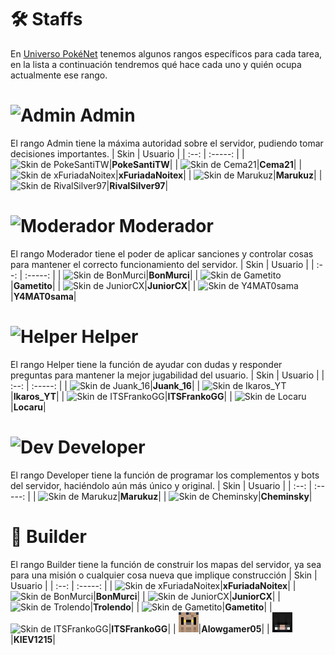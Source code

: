 # 🛠️ Staffs

En [Universo PokéNet](../README.md) tenemos algunos rangos específicos para cada tarea, en la lista a continuación tendremos qué hace cada uno y quién ocupa actualmente ese rango.

# ![Admin](../images/Rangos/Admin/adminArc.png) **Admin**
El rango Admin tiene la máxima autoridad sobre el servidor, pudiendo tomar decisiones importantes.
| Skin | Usuario |
| :--: | :-----: |
| ![Skin de PokeSantiTW](../images/Rangos/Dios/PokeSantiTW.png)|**PokeSantiTW**|
| ![Skin de Cema21](../images/Rangos/Dios/Cema21.png)|**Cema21**|
| ![Skin de xFuriadaNoitex](../images/Rangos/Dios/xFuriadaNoitex.png)|**xFuriadaNoitex**|
| ![Skin de Marukuz](../images/Rangos/Admin/Marukuz.png)|**Marukuz**|
| ![Skin de RivalSilver97](../images/Rangos/Admin/RivalSilver97.png)|**RivalSilver97**|

# ![Moderador](../images/Rangos/Mod/modarc.png) **Moderador**
El rango Moderador tiene el poder de aplicar sanciones y controlar cosas para mantener el correcto funcionamiento del servidor.
| Skin | Usuario |
| :--: | :-----: |
| ![Skin de BonMurci](../images/Rangos/Mod/BonMurci.png)|**BonMurci**|
| ![Skin de Gametito](../images/Rangos/Mod/Gametito.png)|**Gametito**|
| ![Skin de JuniorCX](../images/Rangos/Mod/JuniorCX.png)|**JuniorCX**|
| ![Skin de Y4MAT0sama](../images/Rangos/Mod/Y4MAT0sama.png)|**Y4MAT0sama**|

# ![Helper](../images/Rangos/Helper/helperarc.png) **Helper**
El rango Helper tiene la función de ayudar con dudas y responder preguntas para mantener la mejor jugabilidad del usuario.
| Skin | Usuario |
| :--: | :-----: |
| ![Skin de Juank_16](../images/Rangos/Helper/Juank_16.png)|**Juank_16**|
| ![Skin de Ikaros_YT](../images/Rangos/Helper/Ikaros_YT.png)|**Ikaros_YT**|
| ![Skin de ITSFrankoGG](../images/Rangos/Helper/ITSFrankoGG.png)|**ITSFrankoGG**|
| ![Skin de Locaru](../images/Rangos/Helper/Locaru.png)|**Locaru**|

# ![Dev](../images/Rangos/Dev/devarc.png) **Developer**
El rango Developer tiene la función de programar los complementos y bots del servidor, haciéndolo aún más único y original.
| Skin | Usuario |
| :--: | :-----: |
| ![Skin de Marukuz](../images/Rangos/Admin/Marukuz.png)|**Marukuz**|
| ![Skin de Cheminsky](../images/Rangos/Helper/Steve.png)|**Cheminsky**|

# 🧱 **Builder**
El rango Builder tiene la función de construir los mapas del servidor, ya sea para una misión o cualquier cosa nueva que implique construcción
| Skin | Usuario |
| :--: | :-----: |
| ![Skin de xFuriadaNoitex](../images/Rangos/Dios/xFuriadaNoitex.png)|**xFuriadaNoitex**|
| ![Skin de BonMurci](../images/Rangos/Mod/BonMurci.png)|**BonMurci**|
| ![Skin de JuniorCX](../images/Rangos/Mod/JuniorCX.png)|**JuniorCX**|
| ![Skin de Trolendo](../images/Rangos/Helper/Steve.png)|**Trolendo**|
| ![Skin de Gametito](../images/Rangos/Mod/Gametito.png)|**Gametito**|
| ![Skin de ITSFrankoGG](../images/Rangos/Helper/ITSFrankoGG.png)|**ITSFrankoGG**|
| ![Skin de Alowgamer05](../images/Rangos/Builder/Alowgamer05.png)|**Alowgamer05**|
| ![Skin de KIEV1215](../images/Rangos/Builder/KIEV1215.png)|**KIEV1215**|